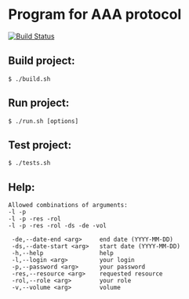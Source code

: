 **Program for AAA protocol**
=====================
[![Build Status](https://travis-ci.org/RuiFoxx/ProgramEngineering.svg?branch=master)](https://travis-ci.org/RuiFoxx/ProgramEngineering)

**Build project:**
-----------------------------------
```
$ ./build.sh
```

**Run project:**
-----------------------------------
```
$ ./run.sh [options]
```

**Test project:**
-----------------------------------
```
$ ./tests.sh
```

**Help:**
-----------------------------------
```
Allowed combinations of arguments:
-l -p
-l -p -res -rol
-l -p -res -rol -ds -de -vol

 -de,--date-end <arg>     end date (YYYY-MM-DD)
 -ds,--date-start <arg>   start date (YYYY-MM-DD)
 -h,--help                help
 -l,--login <arg>         your login
 -p,--password <arg>      your password
 -res,--resource <arg>    requested resource
 -rol,--role <arg>        your role
 -v,--volume <arg>        volume
```